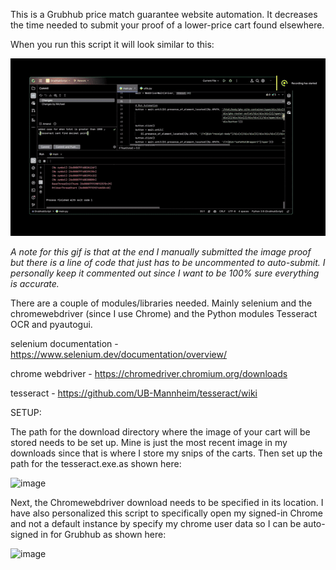 This is a Grubhub price match guarantee website automation. It decreases the time needed to submit your proof of a lower-price cart found elsewhere.

When you run this script it will look similar to this:

![](https://github.com/jwilliams2023/Grubhub-Price-Match-Submission-OCR/blob/master/Resources/DemoVideo.gif)

*A note for this gif is that at the end I manually submitted the image proof but there is a line of code that just has to be uncommented to auto-submit. I personally keep it commented out since I want to be 100% sure everything is accurate.*

There are a couple of modules/libraries needed. Mainly selenium and the chromewebdriver (since I use Chrome) and the Python modules Tesseract OCR and pyautogui.

selenium documentation - https://www.selenium.dev/documentation/overview/ 

chrome webdriver - https://chromedriver.chromium.org/downloads 

tesseract - https://github.com/UB-Mannheim/tesseract/wiki

SETUP:

The path for the download directory where the image of your cart will be stored needs to be set up. Mine is just the most recent image in my downloads since that is where I store my snips of the carts. Then set up the path for the tesseract.exe.as shown here:

![image](https://github.com/jwilliams2023/Grubhub-Price-Match-Submission-OCR/assets/130696072/cbff4012-b5f9-4e9b-87e3-4701d7b24886)

Next, the Chromewebdriver download needs to be specified in its location. I have also personalized this script to specifically open my signed-in Chrome and not a default instance by specify my chrome user data so I can be auto-signed in for Grubhub as shown here: 

![image](https://github.com/jwilliams2023/Grubhub-Price-Match-Submission-OCR/assets/130696072/76592c96-b188-4037-b798-77fd646ec622)
